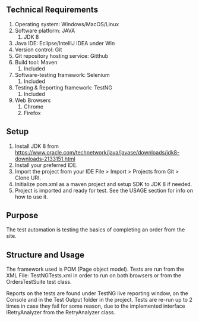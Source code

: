 ## Technical Requirements

1. Operating system: Windows/MacOS/Linux
2. Software platform: JAVA
	1. JDK 8
3. Java IDE: Eclipse/IntelliJ IDEA under Win
4. Version control: Git
5. Git repository hosting service: Gitthub
6. Build tool: Maven
	1. Included
7. Software-testing framework: Selenium
	1. Included
8. Testing & Reporting framework: TestNG
	1. Included
9. Web Browsers
	1. Chrome
	2. Firefox

## Setup

1. Install JDK 8 from https://www.oracle.com/technetwork/java/javase/downloads/jdk8-downloads-2133151.html
2. Install your preferred IDE.
3. Import the project from your IDE File > Import > Projects from Git > Clone URI.
4. Initialize pom.xml as a maven project and setup SDK to JDK 8 if needed.
5. Project is imported and ready for test. See the USAGE section for info on how to use it.


## Purpose

The test automation is testing the basics of completing an order from the site.

## Structure and Usage

The framework used is POM (Page object model).
Tests are run from the XML File: TestNGTests.xml in order to run on both browsers or from the OrdersTestSuite test class.

Reports on the tests are found under TestNG live reporting window, on the Console and in the Test Output folder in the project.
Tests are re-run up to 2 times in case they fail for some reason, due to the implemented interface IRetryAnalyzer from the RetryAnalyzer class.